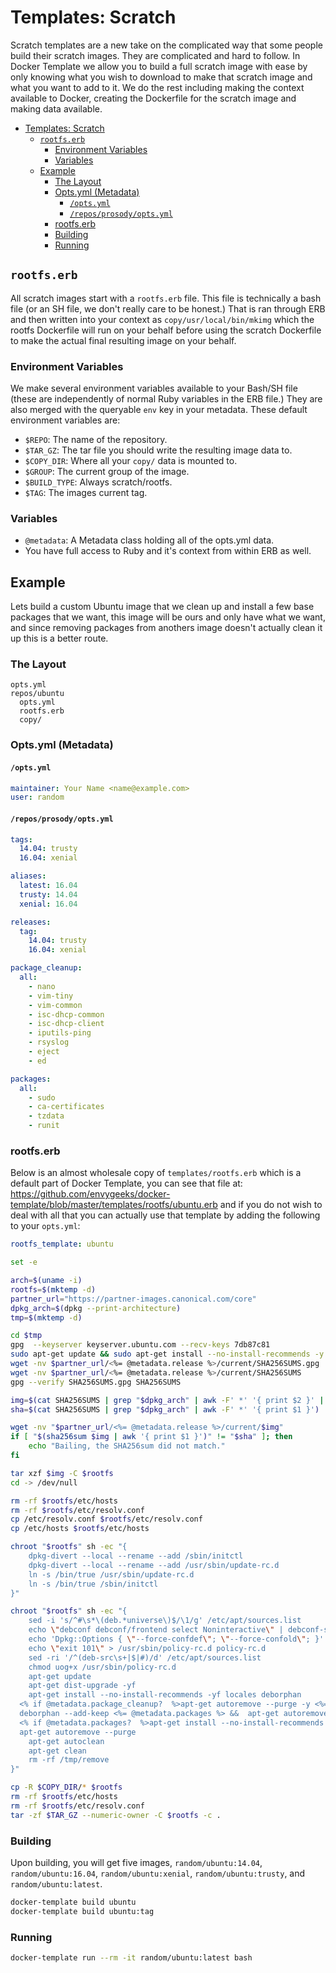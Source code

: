 # Templates: Scratch

Scratch templates are a new take on the complicated way that some people build their scratch images.  They are complicated and hard to follow.  In Docker Template we allow you to build a full scratch image with ease by only knowing what you wish to download to make that scratch image and what you want to add to it.  We do the rest including making the context available to Docker, creating the Dockerfile for the scratch image and making data available.

<!-- TOC depthFrom:1 depthTo:6 withLinks:1 updateOnSave:1 orderedList:0 -->

- [Templates: Scratch](#templates-scratch)
	- [`rootfs.erb`](#rootfserb)
		- [Environment Variables](#environment-variables)
		- [Variables](#variables)
	- [Example](#example)
		- [The Layout](#the-layout)
		- [Opts.yml (Metadata)](#optsyml-metadata)
			- [`/opts.yml`](#optsyml)
			- [`/repos/prosody/opts.yml`](#reposprosodyoptsyml)
		- [rootfs.erb](#rootfserb)
		- [Building](#building)
		- [Running](#running)

<!-- /TOC -->

## `rootfs.erb`

All scratch images start with a `rootfs.erb` file.  This file is technically a bash file (or an SH file, we don't really care to be honest.) That is ran through ERB and then written into your context as `copy/usr/local/bin/mkimg` which the rootfs Dockerfile will run on your behalf before using the scratch Dockerfile to make the actual final resulting image on your behalf.

### Environment Variables

We make several environment variables available to your Bash/SH file (these are independently of normal Ruby variables in the ERB file.)  They are also merged with the queryable `env` key in your metadata.  These default environment variables are:

* `$REPO`: The name of the repository.
* `$TAR_GZ`: The tar file you should write the resulting image data to.
* `$COPY_DIR`: Where all your `copy/` data is mounted to.
* `$GROUP`: The current group of the image.
* `$BUILD_TYPE`: Always scratch/rootfs.
* `$TAG`: The images current tag.

### Variables

* `@metadata`: A Metadata class holding all of the opts.yml data.
* You have full access to Ruby and it's context from within ERB as well.

## Example

Lets build a custom Ubuntu image that we clean up and install a few base packages that we want, this image will be ours and only have what we want, and since removing packages from anothers image doesn't actually clean it up this is a better route.

### The Layout

```
opts.yml
repos/ubuntu
  opts.yml
  rootfs.erb
  copy/
```

### Opts.yml (Metadata)
#### `/opts.yml`

```yml
maintainer: Your Name <name@example.com>
user: random
```

#### `/repos/prosody/opts.yml`

```yml
tags:
  14.04: trusty
  16.04: xenial

aliases:
  latest: 16.04
  trusty: 14.04
  xenial: 16.04

releases:
  tag:
    14.04: trusty
    16.04: xenial

package_cleanup:
  all:
    - nano
    - vim-tiny
    - vim-common
    - isc-dhcp-common
    - isc-dhcp-client
    - iputils-ping
    - rsyslog
    - eject
    - ed

packages:
  all:
    - sudo
    - ca-certificates
    - tzdata
    - runit
```

### rootfs.erb

Below is an almost wholesale copy of `templates/rootfs.erb` which is a default part of Docker Template, you can see that file at: https://github.com/envygeeks/docker-template/blob/master/templates/rootfs/ubuntu.erb and if you do not wish to deal with all that you can actually use that template by adding the following to your `opts.yml`:

```yaml
rootfs_template: ubuntu
```

```bash
set -e

arch=$(uname -i)
rootfs=$(mktemp -d)
partner_url="https://partner-images.canonical.com/core"
dpkg_arch=$(dpkg --print-architecture)
tmp=$(mktemp -d)

cd $tmp
gpg  --keyserver keyserver.ubuntu.com --recv-keys 7db87c81
sudo apt-get update && sudo apt-get install --no-install-recommends -y wget
wget -nv $partner_url/<%= @metadata.release %>/current/SHA256SUMS.gpg
wget -nv $partner_url/<%= @metadata.release %>/current/SHA256SUMS
gpg --verify SHA256SUMS.gpg SHA256SUMS

img=$(cat SHA256SUMS | grep "$dpkg_arch" | awk -F' *' '{ print $2 }' | sed -r 's/^\*//')
sha=$(cat SHA256SUMS | grep "$dpkg_arch" | awk -F' *' '{ print $1 }')

wget -nv "$partner_url/<%= @metadata.release %>/current/$img"
if [ "$(sha256sum $img | awk '{ print $1 }')" != "$sha" ]; then
	echo "Bailing, the SHA256sum did not match."
fi

tar xzf $img -C $rootfs
cd -> /dev/null

rm -rf $rootfs/etc/hosts
rm -rf $rootfs/etc/resolv.conf
cp /etc/resolv.conf $rootfs/etc/resolv.conf
cp /etc/hosts $rootfs/etc/hosts

chroot "$rootfs" sh -ec "{
	dpkg-divert --local --rename --add /sbin/initctl
	dpkg-divert --local --rename --add /usr/sbin/update-rc.d
	ln -s /bin/true /usr/sbin/update-rc.d
	ln -s /bin/true /sbin/initctl
}"

chroot "$rootfs" sh -ec "{
	sed -i 's/^#\s*\(deb.*universe\)$/\1/g' /etc/apt/sources.list
	echo \"debconf debconf/frontend select Noninteractive\" | debconf-set-selections
	echo 'Dpkg::Options { \"--force-confdef\"; \"--force-confold\"; }' > /etc/apt/apt.conf.d/local
	echo \"exit 101\" > /usr/sbin/policy-rc.d policy-rc.d
	sed -ri '/^(deb-src\s+|$|#)/d' /etc/apt/sources.list
	chmod uog+x /usr/sbin/policy-rc.d
	apt-get update
	apt-get dist-upgrade -yf
	apt-get install --no-install-recommends -yf locales deborphan
  <% if @metadata.package_cleanup?  %>apt-get autoremove --purge -y <%= @metadata.package_cleanup %><% end %>
  deborphan --add-keep <%= @metadata.packages %> &&  apt-get autoremove --purge \$(deborphan --guess-all) deborphan -yf
  <% if @metadata.packages?  %>apt-get install --no-install-recommends -y <%= @metadata.packages %><% end %>
  apt-get autoremove --purge
	apt-get autoclean
	apt-get clean
	rm -rf /tmp/remove
}"

cp -R $COPY_DIR/* $rootfs
rm -rf $rootfs/etc/hosts
rm -rf $rootfs/etc/resolv.conf
tar -zf $TAR_GZ --numeric-owner -C $rootfs -c .
```

### Building

Upon building, you will get five images, `random/ubuntu:14.04`, `random/ubuntu:16.04`, `random/ubuntu:xenial`, `random/ubuntu:trusty`, and `random/ubuntu:latest`.

```bash
docker-template build ubuntu
docker-template build ubuntu:tag
```

### Running

```bash
docker-template run --rm -it random/ubuntu:latest bash
```
